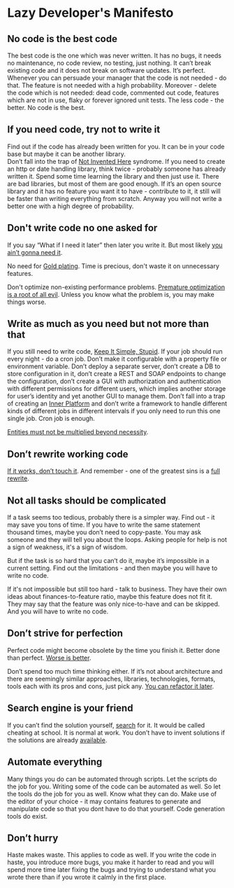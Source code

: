 # Lazy Developer's Manifesto

## No code is the best code

The best code is the one which was never written. 
It has no bugs, it needs no maintenance, no code review, no testing, just nothing. 
It can’t break existing code and it does not break on software updates. 
It’s perfect. 
Whenever you can persuade your manager that the code is not needed - do that. 
The feature is not needed with a high probability. 
Moreover - delete the code which is not needed: dead code, commented out code, features which are not in use, flaky or forever ignored unit tests. 
The less code - the better. 
No code is the best.

## If you need code, try not to write it

Find out if the code has already been written for you. 
It can be in your code base but maybe it can be another library.  
Don’t fall into the trap of [Not Invented Here](https://en.wikipedia.org/wiki/Not_invented_here) syndrome. 
If you need to create an http or date handling library, think twice - probably someone has already written it. 
Spend some time learning the library and then just use it. 
There are bad libraries, but most of them are good enough.
If it’s an open source library and it has no feature you want it to have - contribute to it, it still will be faster than writing everything from scratch.
Anyway you will not write a better one with a high degree of probability.

## Don't write code no one asked for

If you say “What if I need it later” then later you write it.
But most likely [you ain’t gonna need it](https://en.wikipedia.org/wiki/You_aren%27t_gonna_need_it).

No need for [Gold plating](https://en.wikipedia.org/wiki/Gold_plating_(project_management)).
Time is precious, don't waste it on unnecessary features.

Don't optimize non-existing performance problems.
[Premature optimization is a root of all evil](https://wiki.c2.com/?PrematureOptimization).
Unless you know what the problem is, you may make things worse.

## Write as much as you need but not more than that

If you still need to write code, [Keep It Simple, Stupid](https://en.wikipedia.org/wiki/KISS_principle). 
If your job should run every night - do a cron job. 
Don’t make it configurable with a property file or environment variable. 
Don’t deploy a separate server, don’t create a DB to store configuration in it, don’t create a REST and SOAP endpoints to change the configuration, don’t create a GUI with authorization and authentication with different permissions for different users, which implies another storage for user’s identity and yet another GUI to manage them. 
Don’t fall into a trap of creating an [Inner Platform](https://thedailywtf.com/articles/The_Inner-Platform_Effect) and don’t write a framework to handle different kinds of different jobs in different intervals if you only need to run this one single job. 
Cron job is enough. 

[Entities must not be multiplied beyond necessity](https://en.wikipedia.org/wiki/Occam%27s_razor).

## Don’t rewrite working code

[If it works, don’t touch it](https://en.wikipedia.org/wiki/Bert_Lance). 
And remember - one of the greatest sins is a [full rewrite](https://www.joelonsoftware.com/2000/04/06/things-you-should-never-do-part-i/).

## Not all tasks should be complicated

If a task seems too tedious, probably there is a simpler way. 
Find out - it may save you tons of time. 
If you have to write the same statement thousand times, maybe you don’t need to copy-paste. 
You may ask someone and they will tell you about the loops.
Asking people for help is not a sign of weakness, it's a sign of wisdom.

But if the task is so hard that you can’t do it, maybe it’s impossible in a current setting. 
Find out the limitations - and then maybe you will have to write no code.

If it's not impossible but still too hard - talk to business.
They have their own ideas about finances-to-feature ratio, maybe this feature does not fit it.
They may say that the feature was only nice-to-have and can be skipped.
And you will have to write no code.

## Don’t strive for perfection

Perfect code might become obsolete by the time you finish it. 
Better done than perfect. 
[Worse is better](https://en.wikipedia.org/wiki/Worse_is_better). 

Don’t spend too much time thinking either. 
If it’s not about architecture and there are seemingly similar approaches, libraries, technologies, formats, tools each with its pros and cons, just pick any. 
[You can refactor it later](https://techblog.bozho.net/do-it-either-way-well-refactor-it-later/).

## Search engine is your friend 

If you can’t find the solution yourself, [search](https://www.google.com) for it. 
It would be called cheating at school. 
It is normal at work. 
You don’t have to invent solutions if the solutions are already [available](https://stackoverflow.com/).

## Automate everything

Many things you do can be automated through scripts. 
Let the scripts do the job for you. 
Writing some of the code can be automated as well. 
So let the tools do the job for you as well. 
Know what they can do. 
Make use of the editor of your choice - it may contains features to generate and manipulate code so that you dont have to do that yourself. 
Code generation tools do exist.

## Don’t hurry

Haste makes waste. 
This applies to code as well. 
If you write the code in haste, you introduce more bugs, you make it harder to read and you will spend more time later fixing the bugs and trying to understand what you wrote there than if you wrote it calmly in the first place.

